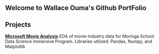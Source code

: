 ## Welcome to Wallace Ouma's Github PortFolio

## Projects

**[Microsoft Movie Analysis](https://github.com/WKalawi/DTS-Phase-1-Project)**
EDA of movie industry data for Moringa School Data Science Immersive Program.
Libraries utilized: Pandas, Numpy, and Matplotlib

<!--
**WKalawi/wkalawi** is a ✨ _special_ ✨ repository because its `README.md` (this file) appears on your GitHub profile.

Here are some ideas to get you started:

- 🔭 I’m currently working on ...
- 🌱 I’m currently learning ...
- 👯 I’m looking to collaborate on ...
- 🤔 I’m looking for help with ...
- 💬 Ask me about ...
- 📫 How to reach me: ...
- 😄 Pronouns: ...
- ⚡ Fun fact: ...
-->
